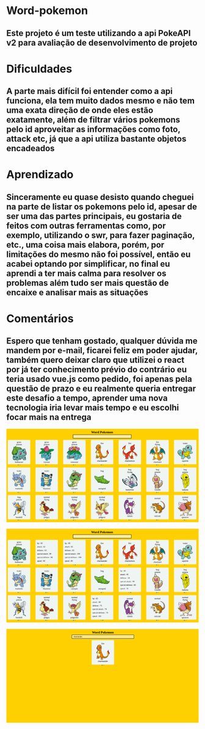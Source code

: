 # Word-pokemon

## Este projeto é um teste utilizando a api PokeAPI v2 para avaliação de desenvolvimento de projeto

# Dificuldades

## A parte mais difícil foi entender como a api funciona, ela tem muito dados mesmo e não tem uma exata direção de onde eles estão exatamente, além de filtrar vários pokemons pelo id aproveitar as informações como foto, attack etc, já que a api utiliza bastante objetos encadeados

# Aprendizado

## Sinceramente eu quase desisto quando cheguei na parte de listar os pokemons pelo id, apesar de ser uma das partes principais, eu gostaria de feitos com outras ferramentas como, por exemplo, utilizando o swr, para fazer paginação, etc., uma coisa mais elabora, porém, por limitações do mesmo não foi possível, então eu acabei optando por simplificar, no final eu aprendi a ter mais calma para resolver os problemas além tudo ser mais questão de encaixe e analisar mais as situações

# Comentários

## Espero que tenham gostado, qualquer dúvida me mandem por e-mail, ficarei feliz em poder ajudar, também quero deixar claro que utilizei o react por já ter conhecimento prévio do contrário eu teria usado vue.js como pedido, foi apenas pela questão de prazo e eu realmente queria entregar este desafio a tempo, aprender uma nova tecnologia iria levar mais tempo e eu escolhi focar mais na entrega

!["Imagem principal do projeto"](word-pokemon/public/projeto/foto01.png)

!["Segunda imagem mostrando os slide apresentando os dados de cada pokemon"](word-pokemon/public/projeto/foto02.png)

!["Terceira imagem apresentando o funcionamento do campo de pesquisa por pokemon"](word-pokemon/public/projeto/foto03.png)
